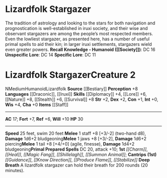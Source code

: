 ﻿---
ac: '17'
alignment: N
all_resistance: null
burrow_speed: null
charisma: '+0'
climb_speed: null
constitution: '+1'
creature_ability:
- Deep Breath
creature_family: '[[DATABASE/monsterfamily/Lizardfolk|Lizardfolk]]'
description: "The tradition of astrology and looking to the stars for both navigation\
  \ and prognostication is well-established in iruxi society, and their wise and observant\
  \ stargazers are among the people\u2019s most respected members. Even the lowliest\
  \ stargazer, as presented here, has a number of useful primal spells to aid their\
  \ kin; in larger iruxi settlements, stargazers wield even greater powers.<br/><br/><b><u>Recall\
  \ Knowledge - Humanoid</u> ( [[DATABASE/skill/Society|Society]] )</b>: DC 16<br/><b><u>Unspecific\
  \ Lore</u></b>: DC 14<br/><b><u>Specific Lore</u></b>: DC 11"
dexterity: '+2'
element: null
fly_speed: null
fortitude: '+7'
hardness: null
hp: '30'
id: '293'
immunity: null
intelligence: '+0'
land_speed: '25'
language:
- '[[DATABASE/language/Draconic|Draconic]]'
- '[[DATABASE/language/Iruxi|Iruxi]]'
level: '2'
max_speed: '25'
name: Lizardfolk Stargazer
perception: '+8'
rarity: Common
reflex: '+6'
resistance: null
rus_type_level: null
school: null
sense: null
size: Medium
skill:
- '[[DATABASE/skill/Diplomacy|Diplomacy]] +4'
- '[[DATABASE/skill/Lore|IruxiLore]] +6'
- '[[DATABASE/skill/Nature|Nature]] +8'
- '[[DATABASE/skill/Stealth|Stealth]] +6'
- '[[DATABASE/skill/Survival|Survival]] +8'
source: '[[DATABASE/source/Bestiary|Bestiary]]'
speed:
- 25 feet
- swim 20 feet
spell:
- '[[DATABASE/spell/Charm|Charm]]'
- '[[DATABASE/spell/Guidance|Guidance]]'
- '[[DATABASE/spell/Heal|Heal]]'
- '[[DATABASE/spell/Know Direction|KnowDirection]]'
- '[[DATABASE/spell/Magic Fang|Magic Fang]]'
- '[[DATABASE/spell/Produce Flame|Produce Flame]]'
- '[[DATABASE/spell/Shillelagh|Shillelagh]]'
- '[[DATABASE/spell/Stabilize|Stabilize]]'
- '[[DATABASE/spell/Summon Animal|Summon Animal]]'
strength: '+2'
strength_req: '2'
strongest_save:
- Will
swim_speed: '20'
trait:
- '[[DATABASE/trait/Humanoid|Humanoid]]'
- '[[DATABASE/trait/Lizardfolk|Lizardfolk]]'
type: Creature
vision: null
weakest_save:
- Reflex
weakness: null
will: '+10'
wisdom: '+4'

---
# Lizardfolk Stargazer

The tradition of astrology and looking to the stars for both navigation and prognostication is well-established in iruxi society, and their wise and observant stargazers are among the people’s most respected members. Even the lowliest stargazer, as presented here, has a number of useful primal spells to aid their kin; in larger iruxi settlements, stargazers wield even greater powers.
**Recall Knowledge - Humanoid ([[Society]])**: DC 16
**Unspecific Lore**: DC 14
**Specific Lore**: DC 11

# Lizardfolk Stargazer<span class="item-type">Creature 2</span>

<span class="trait-alignment item-trait">N</span><span class="trait-size item-trait">Medium</span><span class="item-trait">Humanoid</span><span class="item-trait">Lizardfolk</span>
**Source** [[Bestiary]]
**Perception** +8
**Languages** [[Draconic]], [[Iruxi]]
**Skills** [[Diplomacy]] +4, [[Lore]] +6, [[Nature]] +8, [[Stealth]] +6, [[Survival]] +8
**Str** +2, **Dex** +2, **Con** +1, **Int** +0, **Wis** +4, **Cha** +0
**Items** [[Staff]]

---
**AC** 17; **Fort** +7, **Ref** +6, **Will** +10
**HP** 30

---
**Speed** 25 feet, swim 20 feet
<span class="in-box-ability">**Melee** <span class="action-icon">1</span> staff +8 [+3/-2] (two-hand d8), **Damage** 1d6+2 bludgeoning</span><span class="in-box-ability">**Melee** <span class="action-icon">1</span> jaws +8 [+3/-2], **Damage** 1d6+2 piercing</span><span class="in-box-ability">**Melee** <span class="action-icon">1</span> tail +8 [+4/+0] (agile, finesse), **Damage** 1d4+2 bludgeoning</span>**Primal Prepared Spells** DC 20, attack +10; **1st** _[[Charm]]_, _[[Heal]]_, _[[Magic Fang]]_, _[[Shillelagh]]_, _[[Summon Animal]]_; **Cantrips** **(1st)** _[[Guidance]]_, _[[Know Direction]]_, _[[Produce Flame]]_, _[[Stabilize]]_
<span class="in-box-ability">**Deep Breath** A lizardfolk stargazer can hold their breath for 200 rounds (20 minutes).</span>